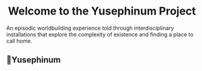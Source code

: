 <p align="center">

</p>
<h1 align="center">
  Welcome to the Yusephinum Project
</h1>
<p>An episodic worldbuilding experience told through interdisciplinary installations that explore the complexity of existence and finding a place to call home.</p>


## 🚀Yusephinum
